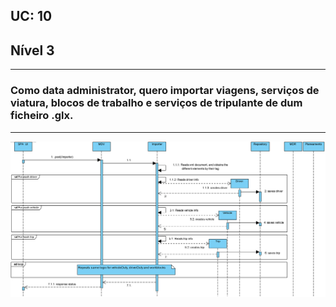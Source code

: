 ## **UC: 10**
## Nível 3
-----------------------
### Como data administrator, quero importar viagens, serviços de viatura, blocos de trabalho e serviços de tripulante de dum ficheiro .glx.
-----------------------


![UC: 10](UC10.png)